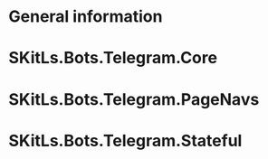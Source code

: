 # General information

# SKitLs.Bots.Telegram.Core

# SKitLs.Bots.Telegram.PageNavs

# SKitLs.Bots.Telegram.Stateful
